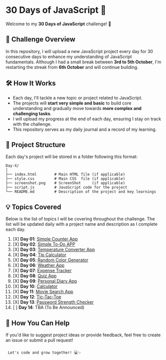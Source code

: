 # 30 Days of JavaScript 🚀

Welcome to my **30 Days of JavaScript** challenge! 🎉

## 📅 Challenge Overview

In this repository, I will upload a new JavaScript project every day for 30 consecutive days to enhance my understanding of JavaScript fundamentals. Although I had a small break between **3rd to 5th October**, I'm restarting the streak from **6th October** and will continue building.

## 🛠️ How It Works

- Each day, I'll tackle a new topic or project related to JavaScript.
- The projects will **start very simple and basic** to build core understanding and gradually move towards **more complex and challenging tasks**.
- I will upload my progress at the end of each day, ensuring I stay on track with the challenge.
- This repository serves as my daily journal and a record of my learning.


## 📁 Project Structure

Each day's project will be stored in a folder following this format:

```
Day-X/
│
├── index.html        # Main HTML file (if applicable)
├── style.css         # Main CSS  file (if applicable)
├── screenshot.png    # ScreenShot     (if applicable)
├── script.js         # JavaScript code for the project
└── README.md         # Description of the project and key learnings
```

## 💡 Topics Covered

Below is the list of topics I will be covering throughout the challenge. The list will be updated daily with a project name and description as I complete each day.

1. [X]  **Day 01**:  [Simple Counter App](https://github.com/VaibhavKatariya/30DaysOfJavaScript/tree/main/Day-01)
2. [X]  **Day 02**:  [Simple To-Do APP](https://github.com/VaibhavKatariya/30DaysOfJavaScript/tree/main/Day-02)
3. [X]  **Day 03**:  [Temperature Converter App](https://github.com/VaibhavKatariya/30DaysOfJavaScript/tree/main/Day-03)
4. [X]  **Day 04**:  [Tip Calculator](https://github.com/VaibhavKatariya/30DaysOfJavaScript/tree/main/Day-04)
5. [X]  **Day 05**:  [Random Color Generator](https://github.com/VaibhavKatariya/30DaysOfJavaScript/tree/main/Day-05)
6. [X]  **Day 06**:  [Weather App](https://github.com/VaibhavKatariya/30DaysOfJavaScript/tree/main/Day-06)
7. [X]  **Day 07**:  [Expense Tracker](https://github.com/VaibhavKatariya/30DaysOfJavaScript/tree/main/Day-07)
8. [X]  **Day 08**:  [Quiz App](https://github.com/VaibhavKatariya/30DaysOfJavaScript/tree/main/Day-08)
9. [X]  **Day 09**:  [Personal Diary App](https://github.com/VaibhavKatariya/30DaysOfJavaScript/tree/main/Day-09)
10. [X]  **Day 10**:  [Calculator](https://github.com/VaibhavKatariya/30DaysOfJavaScript/tree/main/Day-10)
11. [X]  **Day 11**:  [Movie Search App](https://github.com/VaibhavKatariya/30DaysOfJavaScript/tree/main/Day-11)
12. [X]  **Day 12**:  [Tic-Tac-Toe](https://github.com/VaibhavKatariya/30DaysOfJavaScript/tree/main/Day-12)
13. [X]  **Day 13**:  [Password Strength Checker](https://github.com/VaibhavKatariya/30DaysOfJavaScript/tree/main/Day-13)
14. [ ]  **Day 14**: TBA (To Be Announced)

## 🤝 How You Can Help

If you'd like to suggest project ideas or provide feedback, feel free to create an issue or submit a pull request!

### 

```
 Let's code and grow together! 💻✨ 
```
